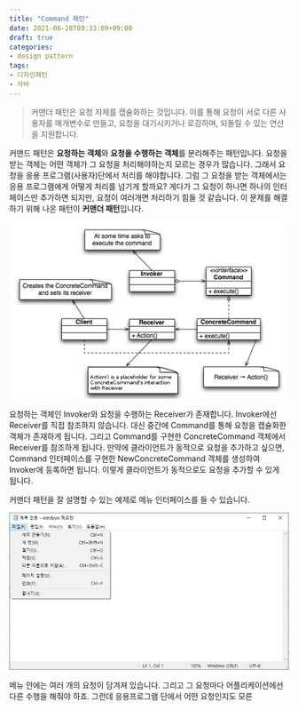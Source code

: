 ```yaml
---
title: "Command 패턴"
date: 2021-06-28T09:33:09+09:00
draft: true
categories:
- design pattern
tags:
- 디자인패턴
- 자바
---
```

    
> 커맨더 패턴은 요청 자체를 캡슐화하는 것입니다. 이를 통해 요청이 서로 다른 사용자를 매개변수로 만들고, 요청을 대기시키거나 로깅하며, 되돌릴 수 있는 연산을 지원합니다.

커맨드 패턴은 **요청하는 객체**와 **요청을 수행하는 객체**를 분리해주는 패턴입니다. 요청을 받는 객체는 어떤 객체가 그 요청을 처리해야하는지 모르는 경우가 많습니다. 그래서  요청을 응용 프로그램(사용자)단에서 처리를 해야합니다. 그럼 그 요청을 받는 객체에서는 응용 프로그램에게 어떻게 처리를 넘기게 할까요? 게다가 그 요청이 하나면 하나의 인터페이스만 추가하면 되지만, 요청이 여러개면 처리하기 힘들 것 같습니다. 이 문제를 해결하기 위해 나온 패턴이 **커맨더 패턴**입니다.

![](/images/Command_Design_Pattern_Class_Diagram.png)

요청하는 객체인 Invoker와 요청을 수행하는 Receiver가 존재합니다. Invoker에선 Receiver를 직접 참조하지 않습니다. 대신 중간에 Command를 통해 요청을 캡슐화한 객체가 존재하게 됩니다. 그리고 Command를 구현한 ConcreteCommand 객체에서 Receiver를 참조하게 됩니다. 만약에 클라이언트가 동적으로 요청을 추가하고 싶으면, Command 인터페이스를 구현한 NewConcreteCommand 객체를 생성하여 Invoker에 등록하면 됩니다. 이렇게 클라이언트가 동적으로도 요청을 추가할 수 있게 됩니다.

커맨더 패턴을 잘 설명할 수 있는 예제로 메뉴 인터페이스를 들 수 있습니다.

![](/images/MenuEx.png)

메뉴 안에는 여러 개의 요청이 담겨져 있습니다. 그리고 그 요청마다 어플리케이션에선 다른 수행을 해줘야 하죠. 그런데 응용프로그램 단에서 어떤 요청인지도 모른